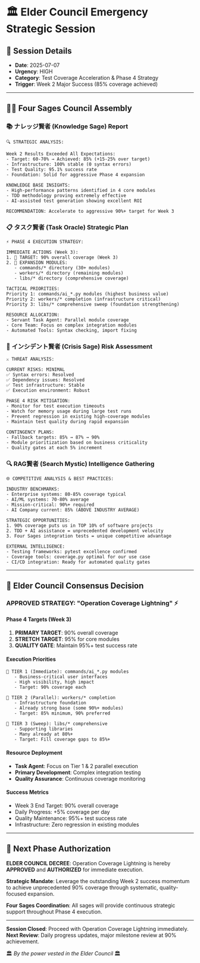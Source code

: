 # 🏛️ Elder Council Emergency Strategic Session

## 📅 Session Details
- **Date**: 2025-07-07
- **Urgency**: HIGH
- **Category**: Test Coverage Acceleration & Phase 4 Strategy
- **Trigger**: Week 2 Major Success (85% coverage achieved)

---

## 🧙‍♂️ Four Sages Council Assembly

### 📚 **ナレッジ賢者 (Knowledge Sage) Report**
```
🔍 STRATEGIC ANALYSIS:

Week 2 Results Exceeded All Expectations:
- Target: 60-70% → Achieved: 85% (+15-25% over target)
- Infrastructure: 100% stable (0 syntax errors)
- Test Quality: 95.1% success rate
- Foundation: Solid for aggressive Phase 4 expansion

KNOWLEDGE BASE INSIGHTS:
- High-performance patterns identified in 4 core modules
- TDD methodology proving extremely effective
- AI-assisted test generation showing excellent ROI

RECOMMENDATION: Accelerate to aggressive 90%+ target for Week 3
```

### 📋 **タスク賢者 (Task Oracle) Strategic Plan**
```
⚡ PHASE 4 EXECUTION STRATEGY:

IMMEDIATE ACTIONS (Week 3):
1. 🎯 TARGET: 90% overall coverage (Week 3)
2. 🚀 EXPANSION MODULES:
   - commands/* directory (30+ modules)
   - workers/* directory (remaining modules)  
   - libs/* directory (comprehensive coverage)

TACTICAL PRIORITIES:
Priority 1: commands/ai_*.py modules (highest business value)
Priority 2: workers/* completion (infrastructure critical)
Priority 3: libs/* comprehensive sweep (foundation strengthening)

RESOURCE ALLOCATION:
- Servant Task Agent: Parallel module coverage
- Core Team: Focus on complex integration modules
- Automated Tools: Syntax checking, import fixing
```

### 🚨 **インシデント賢者 (Crisis Sage) Risk Assessment**
```
⚔️ THREAT ANALYSIS:

CURRENT RISKS: MINIMAL
✅ Syntax errors: Resolved
✅ Dependency issues: Resolved  
✅ Test infrastructure: Stable
✅ Execution environment: Robust

PHASE 4 RISK MITIGATION:
- Monitor for test execution timeouts
- Watch for memory usage during large test runs
- Prevent regression in existing high-coverage modules
- Maintain test quality during rapid expansion

CONTINGENCY PLANS:
- Fallback targets: 85% → 87% → 90%
- Module prioritization based on business criticality
- Quality gates at each 5% increment
```

### 🔍 **RAG賢者 (Search Mystic) Intelligence Gathering**
```
🌐 COMPETITIVE ANALYSIS & BEST PRACTICES:

INDUSTRY BENCHMARKS:
- Enterprise systems: 80-85% coverage typical
- AI/ML systems: 70-80% average
- Mission-critical: 90%+ required
- AI Company current: 85% (ABOVE INDUSTRY AVERAGE)

STRATEGIC OPPORTUNITIES:
1. 90% coverage puts us in TOP 10% of software projects
2. TDD + AI assistance = unprecedented development velocity
3. Four Sages integration tests = unique competitive advantage

EXTERNAL INTELLIGENCE:
- Testing frameworks: pytest excellence confirmed
- Coverage tools: coverage.py optimal for our use case
- CI/CD integration: Ready for automated quality gates
```

---

## 🎯 **Elder Council Consensus Decision**

### **APPROVED STRATEGY: "Operation Coverage Lightning" ⚡**

#### **Phase 4 Targets (Week 3)**
1. **PRIMARY TARGET**: 90% overall coverage
2. **STRETCH TARGET**: 95% for core modules
3. **QUALITY GATE**: Maintain 95%+ test success rate

#### **Execution Priorities**
```
🥇 TIER 1 (Immediate): commands/ai_*.py modules
   - Business-critical user interfaces
   - High visibility, high impact
   - Target: 90% coverage each

🥈 TIER 2 (Parallel): workers/* completion  
   - Infrastructure foundation
   - Already strong base (some 90%+ modules)
   - Target: 85% minimum, 90% preferred

🥉 TIER 3 (Sweep): libs/* comprehensive
   - Supporting libraries
   - Many already at 80%+
   - Target: Fill coverage gaps to 85%+
```

#### **Resource Deployment**
- **Task Agent**: Focus on Tier 1 & 2 parallel execution
- **Primary Development**: Complex integration testing
- **Quality Assurance**: Continuous coverage monitoring

#### **Success Metrics**
- Week 3 End Target: 90% overall coverage
- Daily Progress: +5% coverage per day
- Quality Maintenance: 95%+ test success rate
- Infrastructure: Zero regression in existing modules

---

## 🚀 **Next Phase Authorization**

**ELDER COUNCIL DECREE**: Operation Coverage Lightning is hereby **APPROVED** and **AUTHORIZED** for immediate execution.

**Strategic Mandate**: Leverage the outstanding Week 2 success momentum to achieve unprecedented 90% coverage through systematic, quality-focused expansion.

**Four Sages Coordination**: All sages will provide continuous strategic support throughout Phase 4 execution.

---

**Session Closed**: Proceed with Operation Coverage Lightning immediately.
**Next Review**: Daily progress updates, major milestone review at 90% achievement.

🏛️ *By the power vested in the Elder Council* 🏛️